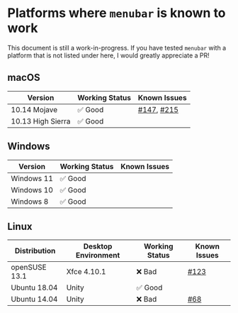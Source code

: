 # Platforms where `menubar` is known to work

This document is still a work-in-progress. If you have tested `menubar` with a platform that is not listed under here, I would greatly appreciate a PR!

## macOS

| Version           | Working Status | Known Issues                                                                                                   |
| ----------------- | -------------- | -------------------------------------------------------------------------------------------------------------- |
| 10.14 Mojave      | ✅ Good        | [#147](https://github.com/maxogden/menubar/issues/147), [#215](https://github.com/maxogden/menubar/issues/215) |
| 10.13 High Sierra | ✅ Good        |                                                                                                                |

## Windows

| Version    | Working Status | Known Issues |
| ---------- | -------------- | ------------ |
| Windows 11 | ✅ Good        |              |
| Windows 10 | ✅ Good        |              |
| Windows 8  | ✅ Good        |              |

## Linux

| Distribution  | Desktop Environment | Working Status | Known Issues                                           |
| ------------- | ------------------- | -------------- | ------------------------------------------------------ |
| openSUSE 13.1 | Xfce 4.10.1         | ❌ Bad         | [#123](https://github.com/maxogden/menubar/issues/123) |
| Ubuntu 18.04  | Unity               | ✅ Good        |                                                        |
| Ubuntu 14.04  | Unity               | ❌ Bad         | [#68](https://github.com/maxogden/menubar/issues/68)   |
